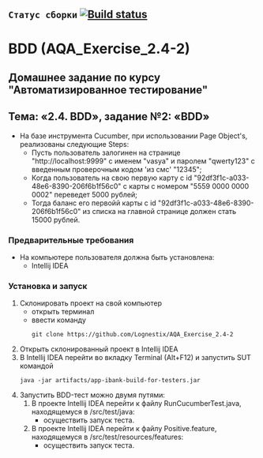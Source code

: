## `Статус сборки` [![Build status](https://ci.appveyor.com/api/projects/status/bm64h5m2momjgw7r?svg=true)](https://ci.appveyor.com/project/Lognestix/aqa-exercise-2-4-2)
# BDD (AQA_Exercise_2.4-2)
## Домашнее задание по курсу "Автоматизированное тестирование"
## Тема: «2.4. BDD», задание №2: «BDD»
- На базе инструмента Cucumber, при использовании Page Object's, реализованы следующие Steps:
	- Пусть пользователь залогинен на странице "http://localhost:9999" с именем "vasya" и паролем "qwerty123" с введенным проверочным кодом 'из смс' "12345";
	- Когда пользователь на свою первую карту c id "92df3f1c-a033-48e6-8390-206f6b1f56c0" с карты с номером "5559 0000 0000 0002" переведет 5000 рублей;
	- Тогда баланс его первойй карты c id "92df3f1c-a033-48e6-8390-206f6b1f56c0" из списка на главной странице должен стать 15000 рублей.
### Предварительные требования
- На компьютере пользователя должна быть установлена:
	- Intellij IDEA
### Установка и запуск
1. Склонировать проект на свой компьютер
	- открыть терминал
	- ввести команду 
		```
		git clone https://github.com/Lognestix/AQA_Exercise_2.4-2
		```
1. Открыть склонированный проект в Intellij IDEA
1. В Intellij IDEA перейти во вкладку Terminal (Alt+F12) и запустить SUT командой
	```
	java -jar artifacts/app-ibank-build-for-testers.jar
	```
1. Запустить BDD-тест можно двумя путями:
	1. В проекте Intellij IDEA перейти к файлу RunCucumberTest.java, находящемуся в /src/test/java:
		- осуществить запуск теста.
	1. В проекте Intellij IDEA перейти к файлу Positive.feature, находящемуся в /src/test/resources/features:
		- осуществить запуск теста.